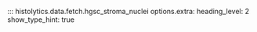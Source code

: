 ::: histolytics.data.fetch.hgsc_stroma_nuclei
    options.extra:
      heading_level: 2
      show_type_hint: true

